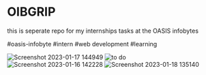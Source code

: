 # OIBGRIP
this is seperate repo for my internships tasks at the OASIS infobytes

#oasis-infobyte 
#intern
#web development
#learning 

![Screenshot 2023-01-17 144949](https://user-images.githubusercontent.com/96856484/213103806-96a69cb5-02b6-4c87-923b-d28841acdf93.jpg)
![to do](https://user-images.githubusercontent.com/96856484/213103830-e47c9e53-9b49-4db6-842b-d8df9df93640.jpg)
![Screenshot 2023-01-16 142228](https://user-images.githubusercontent.com/96856484/213103861-e01a18e4-4c00-4ca4-b739-b9958706d0f3.jpg)
![Screenshot 2023-01-18 135140](https://user-images.githubusercontent.com/96856484/213120235-030d6ebf-fd77-448d-b7e3-396cfcd7a6d1.jpg)
